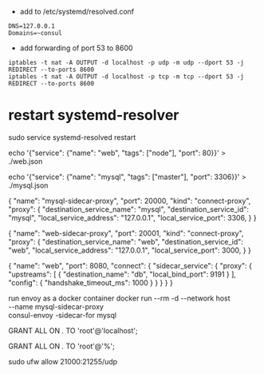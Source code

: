 - add to /etc/systemd/resolved.conf
```
DNS=127.0.0.1
Domains=~consul
```

- add forwarding of port 53 to 8600
```
iptables -t nat -A OUTPUT -d localhost -p udp -m udp --dport 53 -j REDIRECT --to-ports 8600
iptables -t nat -A OUTPUT -d localhost -p tcp -m tcp --dport 53 -j REDIRECT --to-ports 8600
```
# restart systemd-resolver
sudo service systemd-resolved restart


echo '{"service": {"name": "web", "tags": ["node"], "port": 80}}' > ./web.json

echo '{"service": {"name": "mysql", "tags": ["master"], "port": 3306}}' > ./mysql.json

{
  "name": "mysql-sidecar-proxy",
  "port": 20000,
  "kind": "connect-proxy",
  "proxy": {
    "destination_service_name": "mysql",
    "destination_service_id": "mysql",
    "local_service_address": "127.0.0.1",
    "local_service_port": 3306,
  }
}

{
  "name": "web-sidecar-proxy",
  "port": 20001,
  "kind": "connect-proxy",
  "proxy": {
    "destination_service_name": "web",
    "destination_service_id": "web",
    "local_service_address": "127.0.0.1",
    "local_service_port": 3000,
  }
}

{
  "name": "web",
  "port": 8080,
  "connect": {
    "sidecar_service": {
      "proxy": {
        "upstreams": [
          {
            "destination_name": "db",
            "local_bind_port": 9191
          }
        ],
        "config": {
          "handshake_timeout_ms": 1000
        }
      }
    }
  }
}

run envoy as a docker container
docker run --rm -d --network host \
  --name mysql-sidecar-proxy \
  consul-envoy -sidecar-for mysql

GRANT ALL ON *.* TO 'root'@'localhost';

  GRANT ALL ON *.* TO 'root'@'%';

  sudo ufw allow 21000:21255/udp